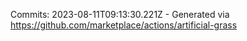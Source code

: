 Commits: 2023-08-11T09:13:30.221Z - Generated via https://github.com/marketplace/actions/artificial-grass
<br>
